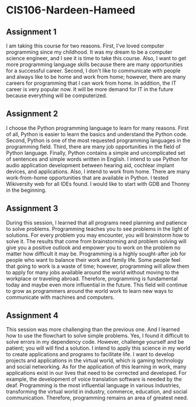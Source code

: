 # CIS106-Nardeen-Hameed

## Assignment 1

I am taking this course for two reasons. First, I've loved computer programming since my childhood. It was my dream to be a computer science engineer, and I see it is time to take this course. Also, I want to get more programming language skills because there are many opportunities for a successful career. Second, I don't like to communicate with people and always like to be home and work from home; however, there are many careers for programming that I can work from home. In addition, the IT career is very popular now. It will be more demand for IT in the future because everything will be computerized.

## Assignment 2
I choose the Python programming language to learn for many reasons. First of all, Python is easier to learn the basics and understand the Python code. Second, Python is one of the most requested programming languages in the programming field. Third, there are many job opportunities in the field of Python language. Finally, Python contains a simple and uncomplicated set of sentences and simple words written in English.
 I intend to use Python for audio application development between hearing aid, cochlear implant devices, and applications. Also, I intend to work from home. There are many work-from-home opportunities that are available in Python. I tested Wikiversity web for all IDEs found. I would like to start with GDB and Thonny in the beginning.
 
## Assignment 3
During this session, I learned that all programs need planning and patience to solve problems. Programming teaches you to see problems in the light of solutions. For every problem you may encounter, you will brainstorm how to solve it. The results that come from brainstorming and problem solving will give you a positive outlook and empower you to work on the problem no matter how difficult it may be. Programming is a highly sought-after job for people who want to balance their work and family life. Some people feel that going to work is a waste of time; however, programming will allow them to apply for many jobs available around the world without moving to the workplace or traveling abroad. Therefore, programming is fundamental today and maybe even more influential in the future. This field will continue to grow as programmers around the world work to learn new ways to communicate with machines and computers.

## Assignment 4
This session was more challenging than the previous one. And I learned how to use the flowchart to solve simple problems. Yes, I found it difficult to solve errors in my dependency code. However, challenge yourself and be patient; you will will find a solution. I intend to apply this science in my world to create applications and programs to facilitate life. I want to develop projects and applications in the virtual world, which is gaming technology and social networking. As for the application of this learning in work, many applications exist in our lives that need to be corrected and developed. For example, the development of voice translation software is needed by the deaf. Programming is the most influential language in various industries, transforming the virtual world in industry, commerce, education, and social communication. Therefore, programming remains an area of greatest need.
